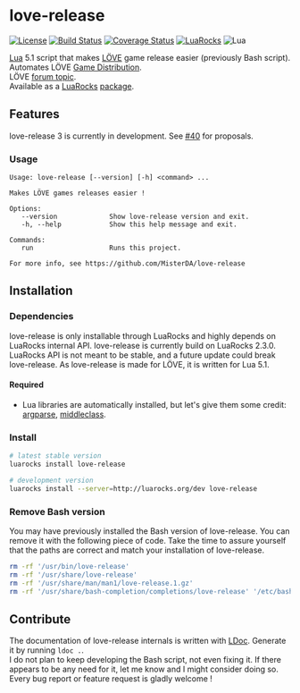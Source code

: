 # love-release
[![License](http://img.shields.io/badge/License-MIT-brightgreen.svg)](LICENSE)
[![Build Status](https://travis-ci.org/MisterDA/love-release.svg?branch=love-release-3)](https://travis-ci.org/MisterDA/love-release)
[![Coverage Status](https://coveralls.io/repos/github/MisterDA/love-release/badge.svg?branch=master)](https://coveralls.io/github/MisterDA/love-release?branch=love-release-3)
[![LuaRocks](https://img.shields.io/badge/LuaRocks-git--1-blue.svg)](https://luarocks.org/modules/rucikir/love-release)
![Lua](https://img.shields.io/badge/Lua-5.1%20%E2%86%92%205.3%2C%20JIT-blue.svg)

[Lua][lua] 5.1 script that makes [LÖVE][love] game release easier (previously Bash script).  
Automates LÖVE [Game Distribution][game_dist].  
LÖVE [forum topic][forum_topic].  
Available as a [LuaRocks][luarocks] [package][package].

## Features
love-release 3 is currently in development. See [#40](https://github.com/MisterDA/love-release/issues/40) for proposals.

### Usage
```
Usage: love-release [--version] [-h] <command> ...

Makes LÖVE games releases easier !

Options:
   --version             Show love-release version and exit.
   -h, --help            Show this help message and exit.

Commands:
   run                   Runs this project.

For more info, see https://github.com/MisterDA/love-release
```

## Installation

### Dependencies
love-release is only installable through LuaRocks and highly depends on LuaRocks internal API. love-release is currently build on LuaRocks 2.3.0. LuaRocks API is not meant to be stable, and a future update could break love-release. As love-release is made for LÖVE, it is written for Lua 5.1.

#### Required
- Lua libraries are automatically installed, but let's give them some credit: [argparse][argparse], [middleclass][middleclass].

### Install

```sh
# latest stable version
luarocks install love-release

# development version
luarocks install --server=http://luarocks.org/dev love-release
```

### Remove Bash version
You may have previously installed the Bash version of love-release. You can remove it with the following piece of code. Take the time to assure yourself that the paths are correct and match your installation of love-release.

```sh
rm -rf '/usr/bin/love-release'
rm -rf '/usr/share/love-release'
rm -rf '/usr/share/man/man1/love-release.1.gz'
rm -rf '/usr/share/bash-completion/completions/love-release' '/etc/bash_completion.d/love-release'
```

## Contribute
The documentation of love-release internals is written with [LDoc][ldoc]. Generate it by running `ldoc .`.  
I do not plan to keep developing the Bash script, not even fixing it. If there appears to be any need for it, let me know and I might consider doing so.  
Every bug report or feature request is gladly welcome !

[argparse]: https://github.com/mpeterv/argparse
[forum_topic]: https://love2d.org/forums/viewtopic.php?t=75387
[game_dist]: https://www.love2d.org/wiki/Game_Distribution
[ldoc]: https://github.com/stevedonovan/LDoc
[love]: https://www.love2d.org/
[lua]: http://www.lua.org/
[luarocks]: https://luarocks.org/
[middleclass]: https://github.com/kikito/middleclass
[package]: https://luarocks.org/modules/rucikir/love-release
